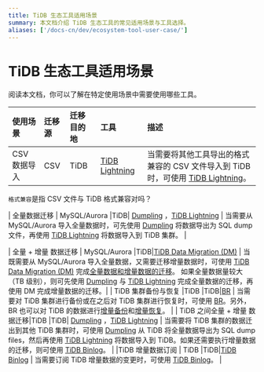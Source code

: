 ```yaml
---
title: TiDB 生态工具适用场景
summary: 本文档介绍 TiDB 生态工具的常见适用场景与工具选择。
aliases: ['/docs-cn/dev/ecosystem-tool-user-case/']
---
```


# TiDB 生态工具适用场景

阅读本文档，你可以了解在特定使用场景中需要使用哪些工具。

| 使用场景 |迁移源|迁移目的地| 工具 | 描述 | 
|:---|:---|:---|:---|:---|
|CSV 数据导入  |CSV|TiDB| [TiDB Lightning](/tidb-lightning/migrate-from-csv-using-tidb-lightning.md) |当需要将其他工具导出的格式兼容的 CSV 文件导入到 TiDB 时，可使用 [TiDB Lightning](/tidb-lightning/migrate-from-csv-using-tidb-lightning.md)。 |  
`格式兼容`是指 CSV 文件与 TiDB 格式兼容对吗？

| 全量数据迁移  | MySQL/Aurora |TiDB|  [Dumpling](/dumpling-overview.md) ，[TiDB Lightning](/tidb-lightning/tidb-lightning-overview.md) | 当需要从 MySQL/Aurora 导入全量数据时，可先使用 [Dumpling](/dumpling-overview.md) 将数据导出为 SQL dump 文件，再使用 [TiDB Lightning](/tidb-lightning/tidb-lightning-overview.md) 将数据导入到 TiDB 集群。 | 

| 全量 + 增量 数据迁移 | MySQL/Aurora |TiDB|[TiDB Data Migration (DM)](https://docs.pingcap.com/zh/tidb-data-migration/v2.0/overview)  | 当既需要从 MySQL/Aurora 导入全量数据，又需要迁移增量数据时，可使用 [TiDB Data Migration (DM)](https://docs.pingcap.com/zh/tidb-data-migration/v2.0/overview) 完成[全量数据和增量数据的迁移](https://docs.pingcap.com/zh/tidb-data-migration/v2.0/migrate-from-mysql-aurora)。 如果全量数据量较大（TB 级别），则可先使用 [Dumpling](/dumpling-overview.md) 与 [TiDB Lightning](/tidb-lightning/tidb-lightning-overview.md) 完成全量数据的迁移，再使用 DM 完成增量数据的迁移。| 
| TiDB 集群备份与恢复 |TiDB |TiDB|[BR](/br/backup-and-restore-tool.md)  | 当需要对 TiDB 集群进行备份或在之后对 TiDB 集群进行恢复时，可使用 [BR](/br/backup-and-restore-tool.md)。另外，BR 也可以对 TiDB 的数据进行[增量备份](/br/use-br-command-line-tool.md#增量备份)和[增量恢复](/br/use-br-command-line-tool.md#增量恢复)。 | 
| TiDB 之间全量 + 增量 数据迁移|TiDB |TiDB| [Dumpling](/dumpling-overview.md) ，[TiDB Lightning](/tidb-lightning/tidb-lightning-overview.md) | 当需要将 TiDB 集群的数据迁出到其他 TiDB 集群时，可使用 [Dumpling](/dumpling-overview.md) 从 TiDB 将全量数据导出为 SQL dump files，然后再使用 [TiDB Lightning](/tidb-lightning/tidb-lightning-overview.md) 将数据导入到 TiDB。如果还需要执行增量数据的迁移，则可使用 [TiDB Binlog](/tidb-binlog/tidb-binlog-overview.md)。 | 
|TiDB 增量数据订阅  | TiDB |TiDB|[TiDB Binlog](/tidb-binlog/binlog-consumer-client.md) | 当需要订阅 TiDB 增量数据的变更时，可使用 [TiDB Binlog](/tidb-binlog/binlog-consumer-client.md)。 | 